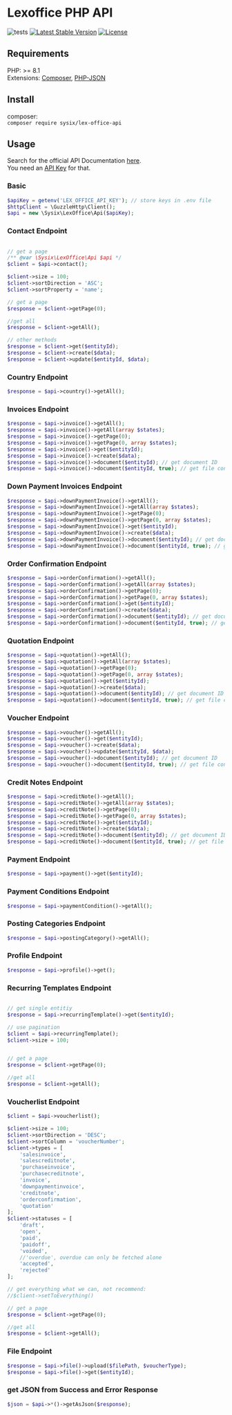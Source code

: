 # Lexoffice PHP API

![tests](https://github.com/sysix/lexoffice-php-api/workflows/tests/badge.svg)
[![Latest Stable Version](https://poser.pugx.org/sysix/lex-office-api/v)](//packagist.org/packages/sysix/lex-office-api)
[![License](https://poser.pugx.org/sysix/lex-office-api/license)](//packagist.org/packages/sysix/lex-office-api)

## Requirements

PHP: >= 8.1  
Extensions: [Composer](https://getcomposer.org/), [PHP-JSON](https://www.php.net/manual/en/book.json.php)

## Install

composer:  
`composer require sysix/lex-office-api`

## Usage

Search for the official API Documentation [here](https://developers.lexoffice.io/docs/).  
You need an [API Key](https://app.lexoffice.de/addons/public-api) for that.

### Basic
```php
$apiKey = getenv('LEX_OFFICE_API_KEY'); // store keys in .env file
$httpClient = \GuzzleHttp\Client();
$api = new \Sysix\LexOffice\Api($apiKey);
```

### Contact Endpoint
```php

// get a page
/** @var \Sysix\LexOffice\Api $api */
$client = $api->contact();

$client->size = 100;
$client->sortDirection = 'ASC';
$client->sortProperty = 'name';

// get a page
$response = $client->getPage(0);    

//get all
$response = $client->getAll();

// other methods
$response = $client->get($entityId);
$response = $client->create($data);
$response = $client->update($entityId, $data);

```

### Country Endpoint
```php
$response = $api->country()->getAll();
```

### Invoices Endpoint
```php
$response = $api->invoice()->getAll();
$response = $api->invoice()->getAll(array $states);
$response = $api->invoice()->getPage(0);
$response = $api->invoice()->getPage(0, array $states);
$response = $api->invoice()->get($entityId);
$response = $api->invoice()->create($data);
$response = $api->invoice()->document($entityId); // get document ID
$response = $api->invoice()->document($entityId, true); // get file content
```

### Down Payment Invoices Endpoint
```php
$response = $api->downPaymentInvoice()->getAll();
$response = $api->downPaymentInvoice()->getAll(array $states);
$response = $api->downPaymentInvoice()->getPage(0);
$response = $api->downPaymentInvoice()->getPage(0, array $states);
$response = $api->downPaymentInvoice()->get($entityId);
$response = $api->downPaymentInvoice()->create($data);
$response = $api->downPaymentInvoice()->document($entityId); // get document ID
$response = $api->downPaymentInvoice()->document($entityId, true); // get file content
```

### Order Confirmation Endpoint
```php
$response = $api->orderConfirmation()->getAll();
$response = $api->orderConfirmation()->getAll(array $states);
$response = $api->orderConfirmation()->getPage(0);
$response = $api->orderConfirmation()->getPage(0, array $states);
$response = $api->orderConfirmation()->get($entityId);
$response = $api->orderConfirmation()->create($data);
$response = $api->orderConfirmation()->document($entityId); // get document ID
$response = $api->orderConfirmation()->document($entityId, true); // get file content
```

### Quotation Endpoint
```php
$response = $api->quotation()->getAll();
$response = $api->quotation()->getAll(array $states);
$response = $api->quotation()->getPage(0);
$response = $api->quotation()->getPage(0, array $states);
$response = $api->quotation()->get($entityId);
$response = $api->quotation()->create($data);
$response = $api->quotation()->document($entityId); // get document ID
$response = $api->quotation()->document($entityId, true); // get file content
```

### Voucher Endpoint
```php
$response = $api->voucher()->getAll();
$response = $api->voucher()->get($entityId);
$response = $api->voucher()->create($data);
$response = $api->voucher()->update($entityId, $data);
$response = $api->voucher()->document($entityId); // get document ID
$response = $api->voucher()->document($entityId, true); // get file content
```


### Credit Notes Endpoint
```php
$response = $api->creditNote()->getAll();
$response = $api->creditNote()->getAll(array $states);
$response = $api->creditNote()->getPage(0);
$response = $api->creditNote()->getPage(0, array $states);
$response = $api->creditNote()->get($entityId);
$response = $api->creditNote()->create($data);
$response = $api->creditNote()->document($entityId); // get document ID
$response = $api->creditNote()->document($entityId, true); // get file content
```

### Payment  Endpoint
```php
$response = $api->payment()->get($entityId);
```

### Payment Conditions Endpoint
```php
$response = $api->paymentCondition()->getAll();
```

### Posting Categories Endpoint
```php
$response = $api->postingCategory()->getAll();
```

### Profile Endpoint
```php
$response = $api->profile()->get();
```

### Recurring Templates Endpoint
```php

// get single entitiy
$response = $api->recurringTemplate()->get($entityId);

// use pagination
$client = $api->recurringTemplate();
$client->size = 100;


// get a page
$response = $client->getPage(0);

//get all
$response = $client->getAll();
```


### Voucherlist Endpoint
```php
$client = $api->voucherlist();

$client->size = 100;
$client->sortDirection = 'DESC';
$client->sortColumn = 'voucherNumber';
$client->types = [
    'salesinvoice',
    'salescreditnote',
    'purchaseinvoice',
    'purchasecreditnote',
    'invoice',
    'downpaymentinvoice',
    'creditnote',
    'orderconfirmation',
    'quotation'
];
$client->statuses = [
    'draft',
    'open',
    'paid',
    'paidoff',
    'voided',
    //'overdue', overdue can only be fetched alone
    'accepted',
    'rejected'
];

// get everything what we can, not recommend:
//$client->setToEverything()

// get a page
$response = $client->getPage(0);

//get all
$response = $client->getAll();
```

### File Endpoint
```php
$response = $api->file()->upload($filePath, $voucherType);
$response = $api->file()->get($entityId);
```


### get JSON from Success and Error Response

```php
$json = $api->*()->getAsJson($response);
```